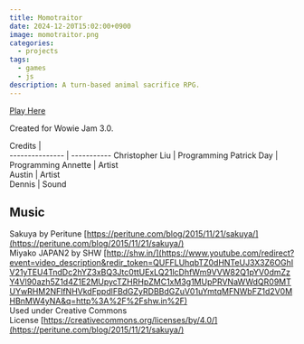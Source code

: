 ```yaml
---
title: Momotraitor
date: 2024-12-20T15:02:00+0900
image: momotraitor.png
categories:
  - projects
tags:
  - games
  - js
description: A turn-based animal sacrifice RPG.
---
```

[Play Here](https://lletter.itch.io/momotraitor)

Created for Wowie Jam 3.0.

 Credits         |             
 --------------- | ----------- 
 Christopher Liu | Programming 
 Patrick Day     | Programming 
 Annette         | Artist      
 Austin          | Artist      
 Dennis          | Sound    

## Music

Sakuya by Peritune [https://peritune.com/blog/2015/11/21/sakuya/](https://peritune.com/blog/2015/11/21/sakuya/)  
Miyako JAPAN2 by SHW [http://shw.in/](https://www.youtube.com/redirect?event=video_description&redir_token=QUFFLUhqbTZ0dHNTeUJ3X3Z6OGhIV21yTEU4TndDc2hYZ3xBQ3Jtc0ttUExLQ21lcDhfWm9VVW82Q1pYV0dmZzY4Vl90azh5Z1d4Z1E2MUpycTZHRHpZMC1xM3g1MUpPRVNaWWdQR09MTUYwRHM2NFlfNHVkdFppdlFBdGZyRDBBdGZuV01uYmtqMFNWbFZ1d2V0MHBnMW4yNA&q=http%3A%2F%2Fshw.in%2F)  
Used under Creative Commons License [https://creativecommons.org/licenses/by/4.0/](https://peritune.com/blog/2015/11/21/sakuya/)
